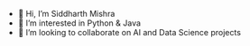 - 👋 Hi, I’m Siddharth Mishra
- 👀 I’m interested in Python & Java
- 💞️ I’m looking to collaborate on AI and Data Science projects

